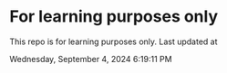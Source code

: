 # For learning purposes only
This repo is for learning purposes only.
Last updated at

Wednesday, September 4, 2024 6:19:11 PM

